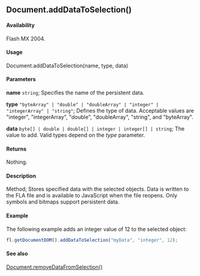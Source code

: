 ## Document.addDataToSelection()

#### Availability

Flash MX 2004.

#### Usage

Document.addDataToSelection(name, type, data)

#### Parameters

**name** `string`; Specifies the name of the persistent data.

**type** `"byteArray" | "double" | "doubleArray" | "integer" | "integerArray" | "string"`; Defines the type of data. Acceptable values are "integer", "integerArray", "double", "doubleArray", "string", and "byteArray".

**data** `byte[] | double | double[] | integer | integer[] | string`; The value to add. Valid types depend on the *type* parameter.

#### Returns

Nothing.

#### Description

Method; Stores specified data with the selected objects. Data is written to the FLA file and is available to JavaScript when the file reopens. Only symbols and bitmaps support persistent data.

#### Example

The following example adds an integer value of 12 to the selected object:

```javascript
fl.getDocumentDOM().addDataToSelection("myData", "integer", 12);
```

#### See also

[Document.removeDataFromSelection()](../Document_object/Document260.md)
